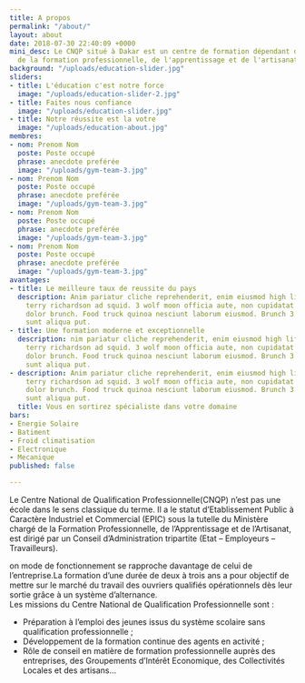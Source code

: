 ```yaml
---
title: A propos
permalink: "/about/"
layout: about
date: 2018-07-30 22:40:09 +0000
mini_desc: Le CNQP situé à Dakar est un centre de formation dépendant du ministère
  de la formation professionnelle, de l'apprentissage et de l'artisanat.
background: "/uploads/education-slider.jpg"
sliders:
- title: L'éducation c'est notre force
  image: "/uploads/education-slider-2.jpg"
- title: Faites nous confiance
  image: "/uploads/education-slider.jpg"
- title: Notre réussite est la votre
  image: "/uploads/education-about.jpg"
membres:
- nom: Prenom Nom
  poste: Poste occupé
  phrase: anecdote preférée
  image: "/uploads/gym-team-3.jpg"
- nom: Prenom Nom
  poste: Poste occupé
  phrase: anecdote preférée
  image: "/uploads/gym-team-3.jpg"
- nom: Prenom Nom
  poste: Poste occupé
  phrase: anecdote preférée
  image: "/uploads/gym-team-3.jpg"
- nom: Prenom Nom
  poste: Poste occupé
  phrase: anecdote preférée
  image: "/uploads/gym-team-3.jpg"
avantages:
- title: Le meilleure taux de reussite du pays
  description: Anim pariatur cliche reprehenderit, enim eiusmod high life accusamus
    terry richardson ad squid. 3 wolf moon officia aute, non cupidatat skateboard
    dolor brunch. Food truck quinoa nesciunt laborum eiusmod. Brunch 3 wolf moon tempor,
    sunt aliqua put.
- title: Une formation moderne et exceptionnelle
  description: nim pariatur cliche reprehenderit, enim eiusmod high life accusamus
    terry richardson ad squid. 3 wolf moon officia aute, non cupidatat skateboard
    dolor brunch. Food truck quinoa nesciunt laborum eiusmod. Brunch 3 wolf moon tempor,
    sunt aliqua put.
- description: Anim pariatur cliche reprehenderit, enim eiusmod high life accusamus
    terry richardson ad squid. 3 wolf moon officia aute, non cupidatat skateboard
    dolor brunch. Food truck quinoa nesciunt laborum eiusmod. Brunch 3 wolf moon tempor,
    sunt aliqua put.
  title: Vous en sortirez spécialiste dans votre domaine
bars:
- Energie Solaire
- Batiment
- Froid climatisation
- Electronique
- Mecanique
published: false

---
```

<p class="text-justify">Le Centre National  de Qualification Professionnelle(CNQP) n’est pas une école dans le sens classique du terme. Il a le statut d’Etablissement Public à Caractère Industriel et Commercial (EPIC) sous la tutelle du Ministère chargé de la Formation Professionnelle, de l’Apprentissage et de l’Artisanat, est dirigé par un Conseil d’Administration tripartite (Etat – Employeurs – Travailleurs).</p> <p class="text-justify">on mode de fonctionnement se rapproche davantage de celui de l’entreprise.La formation d’une durée de deux à trois ans a pour objectif de mettre sur le marché du travail des ouvriers qualifiés opérationnels dès leur sortie grâce à un système d’alternance.</br>Les missions du Centre National de Qualification Professionnelle sont :</p> <ul class="list-icons"> <li><i class="icon-check-1"></i> Préparation à l’emploi des jeunes issus du système scolaire sans qualification professionnelle ;</li> <li><i class="icon-check-1"></i> Développement de la formation continue des agents en activité ;</li> <li><i class="icon-check-1"></i> Rôle de conseil en matière de formation professionnelle auprès des entreprises, des Groupements d’Intérêt Economique, des Collectivités Locales et des artisans…</li> </ul>
